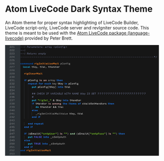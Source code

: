 # Atom LiveCode Dark Syntax Theme

An Atom theme for proper syntax highlighting of LiveCode Builder, LiveCode script-only, LiveCode server and revIgniter source code. This theme is meant to be used with the [Atom LiveCode package (language-livecode)](https://atom.io/packages/language-livecode) provided by Peter Brett.

![Screenshot of LiveCode Syntax theme](https://github.com/revig/livecode-dark-syntax/raw/master/livecodeTheme.png "LiveCode syntax highlighting")
